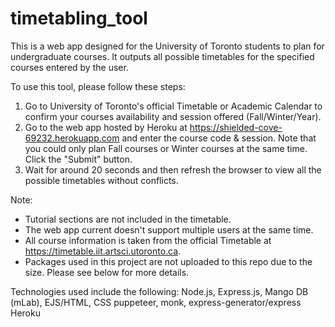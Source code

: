 # timetabling_tool
This is a web app designed for the University of Toronto students to plan for undergraduate courses. It outputs all possible timetables for the specified courses entered by the user.

To use this tool, please follow these steps:
1. Go to University of Toronto's official Timetable or Academic Calendar to confirm your courses availability and session offered (Fall/Winter/Year).
2. Go to the web app hosted by Heroku at https://shielded-cove-69232.herokuapp.com and enter the course code & session. Note that you could only plan Fall courses or Winter courses at the same time. Click the "Submit" button.
3. Wait for around 20 seconds and then refresh the browser to view all the possible timetables without conflicts.

Note: 
- Tutorial sections are not included in the timetable.
- The web app current doesn't support multiple users at the same time.
- All course information is taken from the official Timetable at https://timetable.iit.artsci.utoronto.ca.
- Packages used in this project are not uploaded to this repo due to the size. Please see below for more details.

Technologies used include the following:
Node.js, Express.js, Mango DB (mLab), EJS/HTML, CSS
puppeteer, monk, express-generator/express
Heroku

